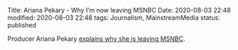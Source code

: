 Title: Ariana Pekary - Why I’m now leaving MSNBC
Date: 2020-08-03 22:48
modified: 2020-08-03 22:48
tags: Journalism, MainstreamMedia
status: published

<!-- PELICAN_BEGIN_SUMMARY -->

Producer Ariana Pekary [explains why she is leaving MSNBC](https://www.arianapekary.net/post/personal-news-why-i-m-now-leaving-msnbc).

<!-- PELICAN_END_SUMMARY -->
